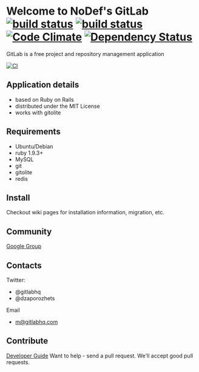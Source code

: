 # Welcome to NoDef's GitLab [![build status](https://secure.travis-ci.org/gitlabhq/gitlabhq.png)](https://travis-ci.org/gitlabhq/gitlabhq) [![build status](https://secure.travis-ci.org/gitlabhq/grit.png)](https://travis-ci.org/gitlabhq/grit) [![Code Climate](https://codeclimate.com/badge.png)](https://codeclimate.com/github/gitlabhq/gitlabhq) [![Dependency Status](https://gemnasium.com/gitlabhq/gitlabhq.png)](https://gemnasium.com/gitlabhq/gitlabhq)

GitLab is a free project and repository management application

[![CI](http://ci.gitlab.org/projects/1/status?ref=master)](http://ci.gitlab.org/projects/1?ref=master)

## Application details

* based on Ruby on Rails
* distributed under the MIT License
* works with gitolite

## Requirements

* Ubuntu/Debian
* ruby 1.9.3+
* MySQL
* git
* gitolite
* redis

## Install

Checkout wiki pages for installation information, migration, etc.

## Community

[Google Group](https://groups.google.com/group/gitlabhq)

## Contacts

Twitter:

 * @gitlabhq
 * @dzaporozhets 

Email

 * m@gitlabhq.com

## Contribute

[Developer Guide](https://github.com/gitlabhq/gitlabhq/wiki/Developer-Guide)
Want to help - send a pull request.
We'll accept good pull requests.
